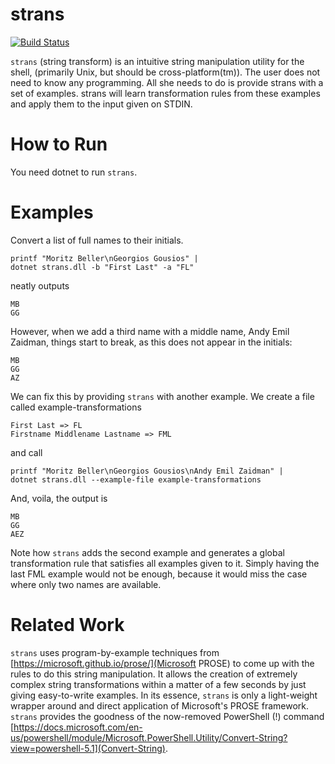 strans
======

[![Build Status](https://travis-ci.com/Inventitech/strans.svg?token=1pPnTvKwseJq7cTLeeFE&branch=master)](https://travis-ci.com/Inventitech/strans)

`strans` (string transform) is an intuitive string manipulation
utility for the shell, (primarily Unix, but should be
cross-platform(tm)). The user does not need to know any
programming. All she needs to do is provide strans with a set of
examples. strans will learn transformation rules from these examples
and apply them to the input given on STDIN.

How to Run
==========
You need dotnet to run `strans`.

Examples
========
Convert a list of full names to their initials.

```
printf "Moritz Beller\nGeorgios Gousios" |
dotnet strans.dll -b "First Last" -a "FL"
```

neatly outputs

```
MB
GG
```

However, when we add a third name with a middle name, Andy Emil
Zaidman, things start to break, as this does not appear in the
initials:

```
MB
GG
AZ
```

We can fix this by providing `strans` with another example. We create
a file called example-transformations

```
First Last => FL
Firstname Middlename Lastname => FML
```

and call

```
printf "Moritz Beller\nGeorgios Gousios\nAndy Emil Zaidman" |
dotnet strans.dll --example-file example-transformations
```

And, voila, the output is

```
MB
GG
AEZ
```

Note how `strans` adds the second example and generates a global transformation rule that satisfies all examples given to it. Simply having the last FML example would not be enough, because it would miss the case where only two names are available.


Related Work
============

`strans` uses program-by-example techniques from
[https://microsoft.github.io/prose/](Microsoft PROSE) to come up with
the rules to do this string manipulation. It allows the creation of
extremely complex string transformations within a matter of a few
seconds by just giving easy-to-write examples. In its essence,
`strans` is only a light-weight wrapper around and direct application
of Microsoft's PROSE framework. `strans` provides the goodness of the
now-removed PowerShell (!) command
[https://docs.microsoft.com/en-us/powershell/module/Microsoft.PowerShell.Utility/Convert-String?view=powershell-5.1](Convert-String).
